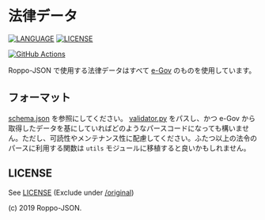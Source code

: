 # 法律データ

[![LANGUAGE](https://img.shields.io/badge/Python-3.8.0-blue.svg)](https://docs.python.org/3/)
[![LICENSE](https://img.shields.io/badge/License-Apache%202-orange.svg)](http://www.apache.org/licenses/LICENSE-2.0)

[![GitHub Actions](https://github.com/Roppo-JSON/data/workflows/.github/workflows/main.yml/badge.svg)](https://github.com/Roppo-JSON/data/actions)

Roppo-JSON で使用する法律データはすべて [e-Gov](https://www.e-gov.go.jp/) のものを使用しています。

## フォーマット

[schema.json](./schema.json) を参照にしてください。 [validator.py](./validator.py) をパスし、かつ e-Gov から取得したデータを基にしていればどのようなパースコードになっても構いません。ただし、可読性やメンテナンス性に配慮してください。ふたつ以上の法令のパースに利用する関数は `utils` モジュールに移植すると良いかもしれません。

## LICENSE

See [LICENSE](./LICENSE) (Exclude under [/original](./original/))

(c) 2019 Roppo-JSON.
